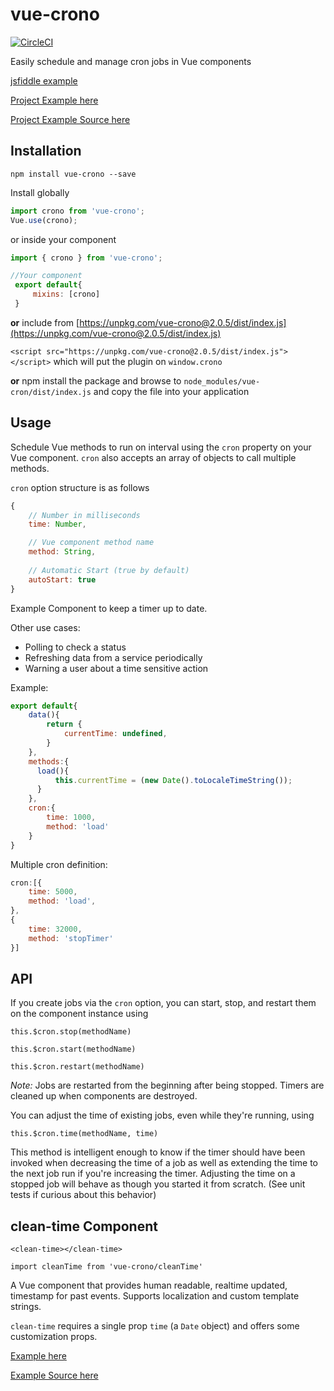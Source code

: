 # vue-crono

[![CircleCI](https://circleci.com/gh/BrianRosamilia/vue-crono.svg?style=shield)](https://circleci.com/gh/BrianRosamilia/vue-crono)

Easily schedule and manage cron jobs in Vue components

[jsfiddle example](https://jsfiddle.net/brianrosamilia/7fq4nrbe)

[Project Example here](https://brianrosamilia.github.io/vue-crono)

[Project Example Source here](https://github.com/BrianRosamilia/vue-crono/blob/master/src/app.vue)

## Installation

```
npm install vue-crono --save
```

Install globally

```javascript
import crono from 'vue-crono';
Vue.use(crono);
```

or inside your component

```javascript
import { crono } from 'vue-crono';

//Your component
 export default{
     mixins: [crono]
 }
```

**or** include from [https://unpkg.com/vue-crono@2.0.5/dist/index.js](https://unpkg.com/vue-crono@2.0.5/dist/index.js)

`<script src="https://unpkg.com/vue-crono@2.0.5/dist/index.js"></script>` which will put the plugin on `window.crono`

**or** npm install the package and browse to `node_modules/vue-cron/dist/index.js` and copy the file into your application

## Usage

Schedule Vue methods to run on interval using the `cron` property on your Vue component.  `cron` also accepts an array of objects to call multiple methods.

`cron` option structure is as follows

```javascript
{
    // Number in milliseconds
    time: Number,

    // Vue component method name
    method: String,
    
    // Automatic Start (true by default)
    autoStart: true
}
```

Example Component to keep a timer up to date.

Other use cases:

 * Polling to check a status
 * Refreshing data from a service periodically
 * Warning a user about a time sensitive action

Example:
```javascript
export default{
    data(){
        return {
            currentTime: undefined,
        }
    },
    methods:{
      load(){
          this.currentTime = (new Date().toLocaleTimeString());
      }
    },
    cron:{
        time: 1000,
        method: 'load'
    }
}
```

Multiple cron definition:
```javascript
cron:[{
    time: 5000,
    method: 'load',
},
{
    time: 32000,
    method: 'stopTimer'
}]
```

## API

If you create jobs via the `cron` option, you can start, stop, and restart them on the component instance using

`this.$cron.stop(methodName)`

`this.$cron.start(methodName)`

`this.$cron.restart(methodName)`

*Note:* Jobs are restarted from the beginning after being stopped.  Timers are cleaned up when components are destroyed.

You can adjust the time of existing jobs, even while they're running, using

`this.$cron.time(methodName, time)`  

This method is intelligent enough to know if the timer should have been invoked when decreasing the time of a job as well as extending the time to the next job run if you're increasing the timer.  Adjusting the time on a stopped job will behave as though you started it from scratch. (See unit tests if curious about this behavior)


## clean-time Component

`<clean-time></clean-time>`

`import cleanTime from 'vue-crono/cleanTime'`

A Vue component that provides human readable, realtime updated, timestamp for past events.  Supports localization and custom template strings.

`clean-time` requires a single prop `time` (a `Date` object) and offers some customization props.

[Example here](https://brianrosamilia.github.io/vue-crono)

[Example Source here](https://github.com/BrianRosamilia/vue-crono/blob/master/src/app.vue#L14-L48)